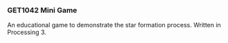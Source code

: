 ### GET1042 Mini Game

An educational game to demonstrate the star formation process. Written in Processing 3.
